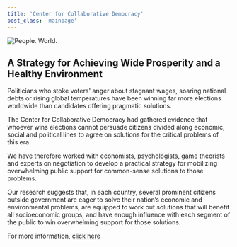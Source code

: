 ```yaml
---
title: 'Center for Collaborative Democracy'
post_class: 'mainpage'
---
```


![People. World.](/files/people-world.jpg)

## A Strategy for Achieving Wide Prosperity and a Healthy Environment

Politicians who stoke voters' anger about stagnant wages, soaring national debts or rising global temperatures have been winning far more elections worldwide than candidates offering pragmatic solutions.  

The Center for Collaborative Democracy had gathered evidence that whoever wins elections cannot persuade citizens divided along economic, social and political lines to agree on solutions for the critical problems of this era.

We have therefore worked with economists, psychologists, game theorists and experts on negotiation to develop a practical strategy for mobilizing overwhelming public support for common-sense solutions to those problems.

Our research suggests that, in each country, several prominent citizens outside government are eager to solve their nation’s economic and environmental problems, are equipped to work out solutions that will benefit all socioeconomic groups, and have enough influence with each segment of the public to win overwhelming support for those solutions.

For more information, [click here][2]

[2]: http://www.GenuineRepresentation.org/reve
